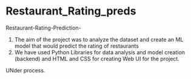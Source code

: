 # Restaurant_Rating_preds
Restaurant-Rating-Prediction-

1. The aim of the project was to analyze the dataset and create an ML model that would predict the rating of restaurants
2. We have used Python Libraries for data analysis and model creation (backend) and HTML and CSS for creating Web UI for the project.

UNder process.
